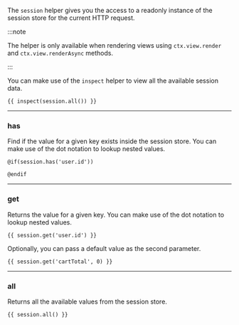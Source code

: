 The `session` helper gives you the access to a readonly instance of the session store for the current HTTP request.

:::note

The helper is only available when rendering views using `ctx.view.render` and `ctx.view.renderAsync` methods.

:::

You can make use of the `inspect` helper to view all the available session data.

```edge
{{ inspect(session.all()) }}
```

---

### has
Find if the value for a given key exists inside the session store. You can make use of the dot notation to lookup nested values.

```edge
@if(session.has('user.id'))

@endif
```

---

### get
Returns the value for a given key. You can make use of the dot notation to lookup nested values.

```edge
{{ session.get('user.id') }}
```

Optionally, you can pass a default value as the second parameter.

```edge
{{ session.get('cartTotal', 0) }}
```

---

### all
Returns all the available values from the session store.

```edge
{{ session.all() }}
```
